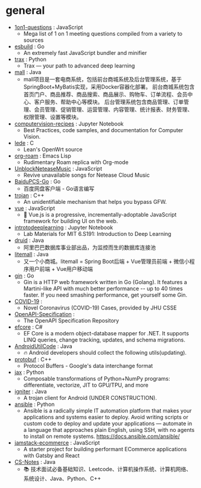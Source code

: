 # general
- [1on1-questions](https://github.com/VGraupera/1on1-questions) : JavaScript
  - Mega list of 1 on 1 meeting questions compiled from a variety to sources
- [esbuild](https://github.com/evanw/esbuild) : Go
  - An extremely fast JavaScript bundler and minifier
- [trax](https://github.com/google/trax) : Python
  - Trax — your path to advanced deep learning
- [mall](https://github.com/macrozheng/mall) : Java
  - mall项目是一套电商系统，包括前台商城系统及后台管理系统，基于SpringBoot+MyBatis实现，采用Docker容器化部署。 前台商城系统包含首页门户、商品推荐、商品搜索、商品展示、购物车、订单流程、会员中心、客户服务、帮助中心等模块。 后台管理系统包含商品管理、订单管理、会员管理、促销管理、运营管理、内容管理、统计报表、财务管理、权限管理、设置等模块。
- [computervision-recipes](https://github.com/microsoft/computervision-recipes) : Jupyter Notebook
  - Best Practices, code samples, and documentation for Computer Vision.
- [lede](https://github.com/coolsnowwolf/lede) : C
  - Lean's OpenWrt source
- [org-roam](https://github.com/jethrokuan/org-roam) : Emacs Lisp
  - Rudimentary Roam replica with Org-mode
- [UnblockNeteaseMusic](https://github.com/nondanee/UnblockNeteaseMusic) : JavaScript
  - Revive unavailable songs for Netease Cloud Music
- [BaiduPCS-Go](https://github.com/iikira/BaiduPCS-Go) : Go
  - 百度网盘客户端 - Go语言编写
- [trojan](https://github.com/trojan-gfw/trojan) : C++
  - An unidentifiable mechanism that helps you bypass GFW.
- [vue](https://github.com/vuejs/vue) : JavaScript
  - 🖖 Vue.js is a progressive, incrementally-adoptable JavaScript framework for building UI on the web.
- [introtodeeplearning](https://github.com/aamini/introtodeeplearning) : Jupyter Notebook
  - Lab Materials for MIT 6.S191: Introduction to Deep Learning
- [druid](https://github.com/alibaba/druid) : Java
  - 阿里巴巴数据库事业部出品，为监控而生的数据库连接池
- [litemall](https://github.com/linlinjava/litemall) : Java
  - 又一个小商城。litemall = Spring Boot后端 + Vue管理员前端 + 微信小程序用户前端 + Vue用户移动端
- [gin](https://github.com/gin-gonic/gin) : Go
  - Gin is a HTTP web framework written in Go (Golang). It features a Martini-like API with much better performance -- up to 40 times faster. If you need smashing performance, get yourself some Gin.
- [COVID-19](https://github.com/CSSEGISandData/COVID-19) : 
  - Novel Coronavirus (COVID-19) Cases, provided by JHU CSSE
- [OpenAPI-Specification](https://github.com/OAI/OpenAPI-Specification) : 
  - The OpenAPI Specification Repository
- [efcore](https://github.com/dotnet/efcore) : C#
  - EF Core is a modern object-database mapper for .NET. It supports LINQ queries, change tracking, updates, and schema migrations.
- [AndroidUtilCode](https://github.com/Blankj/AndroidUtilCode) : Java
  - 🔥 Android developers should collect the following utils(updating).
- [protobuf](https://github.com/protocolbuffers/protobuf) : C++
  - Protocol Buffers - Google's data interchange format
- [jax](https://github.com/google/jax) : Python
  - Composable transformations of Python+NumPy programs: differentiate, vectorize, JIT to GPU/TPU, and more
- [igniter](https://github.com/trojan-gfw/igniter) : Java
  - A trojan client for Android (UNDER CONSTRUCTION).
- [ansible](https://github.com/ansible/ansible) : Python
  - Ansible is a radically simple IT automation platform that makes your applications and systems easier to deploy. Avoid writing scripts or custom code to deploy and update your applications — automate in a language that approaches plain English, using SSH, with no agents to install on remote systems. https://docs.ansible.com/ansible/
- [jamstack-ecommerce](https://github.com/jamstack-cms/jamstack-ecommerce) : JavaScript
  - A starter project for building performant ECommerce applications with Gatsby and React
- [CS-Notes](https://github.com/CyC2018/CS-Notes) : Java
  - 📚 技术面试必备基础知识、Leetcode、计算机操作系统、计算机网络、系统设计、Java、Python、C++
